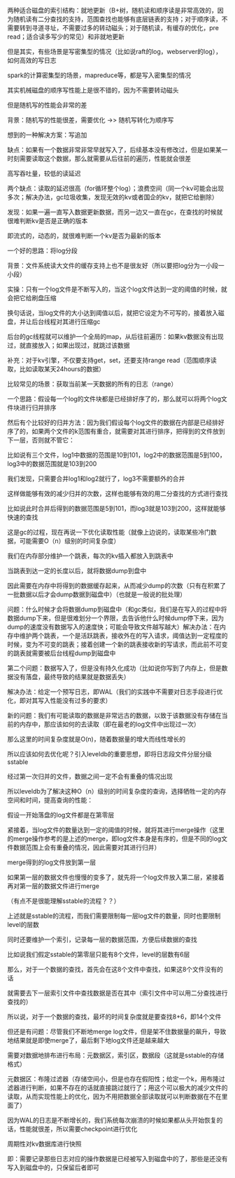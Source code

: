 两种适合磁盘的索引结构：就地更新（B+树，随机读和顺序读是非常高效的，因为随机读有二分查找的支持，范围查找也能够有底层链表的支持；对于顺序读，不需要转到寻道寻址，不需要过多的转动磁头；对于随机读，有缓存的优化，pre read；适合读多写少的常见）和非就地更新



但是其实，有些场景是写密集型的情况（比如说raft的log，webserver的log），如何高效的写日志

spark的计算密集型的场景，mapreduce等，都是写入密集型的情况



其实机械磁盘的顺序写性能上是很不错的，因为不需要转动磁头

但是随机写的性能会非常的差



背景：随机写的性能很差，需要优化 ->> 随机写转化为顺序写



想到的一种解决方案：写追加

缺点：如果有一个数据非常非常早就写入了，后续基本没有修改过，但是如果某一时刻需要读取这个数据，那么就需要从后往前的遍历，性能就会很差

高写吞吐量，较低的读延迟



两个缺点：读取的延迟很高（for循环整个log）；浪费空间（同一个kv可能会出现多次；解决办法，gc垃圾收集，发现无效的kv或者国企的kv，就把它给删除）

发现：如果一遍一直写入数据更新数据，而另一边又一直在gc，在查找的时候就很难判断kv是否是正确的版本

即流式的，动态的，就很难判断一个kv是否为最新的版本

一个好的思路：将log分段

背景：文件系统读大文件的缓存支持上也不是很友好（所以要把log分为一小段一小段）

实操：只有一个log文件是不断写入的，当这个log文件达到一定的阈值的时候，就会把它给刷盘压缩

换句话说，当log文件的大小达到阈值以后，就把它设定为不可写的，接着放入磁盘，并让后台线程对其进行压缩gc

后台的gc线程就可以维护一个全局的map，从后往前遍历：如果kv数据没有出现过，就直接放入；如果出现过，就跳过该数据



补充：对于kv引擎，不仅要支持get，set，还要支持range read（范围顺序读取，比如读取某天24hours的数据）

比较常见的场景：获取当前某一天数据的所有的日志（range）

一个思路：假设每一个log的文件块都是已经排好序了的，那么就可以将两个log文件块进行归并排序

然后有个比较好的归并方法：因为我们假设每个log文件的数据在内部是已经排好序了的，如果两个文件的k范围有重合，就需要对其进行排序，把得到的文件放到下一层，否则就不管它：

比如说有三个文件，log1中数据的范围是10到101，log2中的数据范围是5到100，log3中的数据范围就是103到200

我们发现，只需要合并log1和log2就行了，log3不需要额外的合并

这样做能够有效的减少归并的次数，这样也能够有效的用二分查找的方式进行查找

比如说此时合并后得到的数据范围是5到101，而log3就是103到200，这样就能够快速的查找

这是gc的过程，现在再说一下优化读取性能（就像上边说的，读取某些冷门数据，可能需要O（n）级别的时间复杂度）

我们在内存部分维护一个跳表，每次的kv插入都放入到跳表中

当跳表到达一定的长度以后，就将数据dump到盘中

因此需要在内存中将得到的数据缓存起来，从而减少dump的次数（只有在积累了一批数据以后才会dump数据到磁盘中）（也就是一般说的批处理）

问题：什么时候才会将数据dump到磁盘中（和gc类似，我们是在写入的过程中将数据dump下来，但是很难划分一个界限，去告诉他什么时候dump停下来，因为dump的速度没有数据写入的速度快；可能会导致文件越写越大）解决办法：在内存中维护两个跳表，一个是活跃跳表，接收外在的写入请求，阈值达到一定程度的时候，变为不可变的跳表；接着创建一个新的跳表接收新的写请求，而此前不可变的跳表就需要被后台线程dump到磁盘中

第二个问题：数据写入了，但是没有持久化成功（比如说你写到了内存上，但是数据没有落盘，最终导致的结果就是数据丢失）

解决办法：给定一个预写日志，即WAL（我们的实践中不需要对日志手段进行优化，即对其写入性能没有过多的要求）



新的问题：我们有可能读取的数据是非常远古的数据，以致于该数据没有存储在当前的内存中，那应该如何的去读取（即在最老的log文件中出现过一次）

那么这里的时间复杂度就是O(n)，随着数据量的增大而线性增长的

所以应该如何去优化呢？引入leveldb的重要思想，即将日志段文件分层分级 sstable

经过第一次归并的文件，数据之间一定不会有重叠的情况出现

所以leveldb为了解决这种O（n）级别的时间复杂度的查询，选择牺牲一定的内存空间和时间，提高查询的性能：

假设一开始落盘的log文件都是在第零层

紧接着，当log文件的数量达到一定的阈值的时候，就将其进行merge操作（这里的merge操作参考的是上述的merge，即log文件本身是有序的，但是不同的log文件数据范围上会有重叠的情况，因此需要对其进行归并）

merge得到的log文件放到第一层

如果第一层的数据文件也慢慢的变多了，就先将一个log文件放入第二层，紧接着再对第一层的数据文件进行merge

（有点不是很能理解sstable的流程？？）

上述就是sstable的流程，而我们需要限制每一层log文件的数量，同时也要限制level的层数

同时还要维护一个索引，记录每一层的数据范围，方便后续数据的查找

比如说我们假定sstable的第零层只能有8个文件，level的层数有6层

那么，对于一个数据的查找，首先会在这8个文件中查找，如果这8个文件没有的话

就需要去下一层索引文件中查找数据是否在其中（索引文件中可以用二分查找进行查找的）

所以说，对于一个数据的查找，最坏的时间复杂度就是要查找8+6，即14个文件



但还是有问题：尽管我们不断地merge log文件，但是架不住数据量的飙升，导致地结果就是即使merge了，最后剩下地log文件还是越来越大

需要对数据地排布进行布局：元数据区，索引区，数据段（这就是sstable的存储格式）

元数据区：布隆过滤器（存储空间小，但是也存在假阳性；给定一个k，用布隆过滤器进行判断，如果不存在的话就直接跳过就行了；用这个可以极大的减少文件的读取，从而实现性能上的优化，因为不用把数据全部读取就可以判断数据在不在里面了）



因为WAL的日志是不断增长的，我们系统每次崩溃的时候如果都从头开始恢复的话，性能就很差，所以需要checkpoint进行优化

周期性对kv数据库进行快照

即：需要记录那些日志对应的操作数据是已经被写入到磁盘中的了，那些是还没有写入到磁盘中的，只保留后者即可